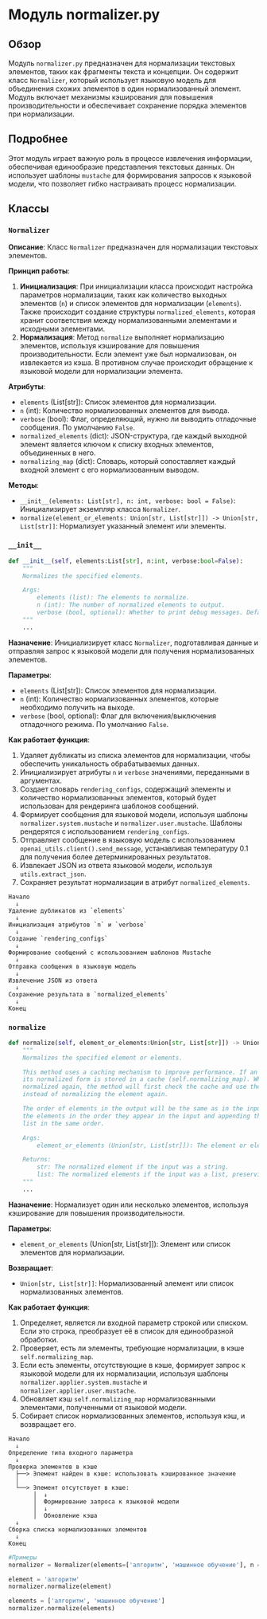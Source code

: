 # Модуль normalizer.py

## Обзор

Модуль `normalizer.py` предназначен для нормализации текстовых элементов, таких как фрагменты текста и концепции. Он содержит класс `Normalizer`, который использует языковую модель для объединения схожих элементов в один нормализованный элемент. Модуль включает механизмы кэширования для повышения производительности и обеспечивает сохранение порядка элементов при нормализации.

## Подробнее

Этот модуль играет важную роль в процессе извлечения информации, обеспечивая единообразие представления текстовых данных. Он использует шаблоны `mustache` для формирования запросов к языковой модели, что позволяет гибко настраивать процесс нормализации.

## Классы

### `Normalizer`

**Описание**: Класс `Normalizer` предназначен для нормализации текстовых элементов.

**Принцип работы**:
1.  **Инициализация**: При инициализации класса происходит настройка параметров нормализации, таких как количество выходных элементов (`n`) и список элементов для нормализации (`elements`). Также происходит создание структуры `normalized_elements`, которая хранит соответствия между нормализованными элементами и исходными элементами.
2.  **Нормализация**: Метод `normalize` выполняет нормализацию элементов, используя кэширование для повышения производительности. Если элемент уже был нормализован, он извлекается из кэша. В противном случае происходит обращение к языковой модели для нормализации элемента.

**Атрибуты**:

*   `elements` (List[str]): Список элементов для нормализации.
*   `n` (int): Количество нормализованных элементов для вывода.
*   `verbose` (bool): Флаг, определяющий, нужно ли выводить отладочные сообщения. По умолчанию `False`.
*   `normalized_elements` (dict): JSON-структура, где каждый выходной элемент является ключом к списку входных элементов, объединенных в него.
*   `normalizing_map` (dict): Словарь, который сопоставляет каждый входной элемент с его нормализованным выводом.

**Методы**:

*   `__init__(elements: List[str], n: int, verbose: bool = False)`: Инициализирует экземпляр класса `Normalizer`.
*   `normalize(element_or_elements: Union[str, List[str]]) -> Union[str, List[str]]`: Нормализует указанный элемент или элементы.

### `__init__`

```python
def __init__(self, elements:List[str], n:int, verbose:bool=False):
    """
    Normalizes the specified elements.

    Args:
        elements (list): The elements to normalize.
        n (int): The number of normalized elements to output.
        verbose (bool, optional): Whether to print debug messages. Defaults to False.
    """
    ...
```

**Назначение**: Инициализирует класс `Normalizer`, подготавливая данные и отправляя запрос к языковой модели для получения нормализованных элементов.

**Параметры**:

*   `elements` (List[str]): Список элементов для нормализации.
*   `n` (int): Количество нормализованных элементов, которые необходимо получить на выходе.
*   `verbose` (bool, optional): Флаг для включения/выключения отладочного режима. По умолчанию `False`.

**Как работает функция**:

1.  Удаляет дубликаты из списка элементов для нормализации, чтобы обеспечить уникальность обрабатываемых данных.
2.  Инициализирует атрибуты `n` и `verbose` значениями, переданными в аргументах.
3.  Создает словарь `rendering_configs`, содержащий элементы и количество нормализованных элементов, который будет использован для рендеринга шаблонов сообщений.
4.  Формирует сообщения для языковой модели, используя шаблоны `normalizer.system.mustache` и `normalizer.user.mustache`. Шаблоны рендерятся с использованием `rendering_configs`.
5.  Отправляет сообщение в языковую модель с использованием `openai_utils.client().send_message`, устанавливая температуру 0.1 для получения более детерминированных результатов.
6.  Извлекает JSON из ответа языковой модели, используя `utils.extract_json`.
7.  Сохраняет результат нормализации в атрибут `normalized_elements`.

```
Начало
  ↓
Удаление дубликатов из `elements`
  ↓
Инициализация атрибутов `n` и `verbose`
  ↓
Создание `rendering_configs`
  ↓
Формирование сообщений с использованием шаблонов Mustache
  ↓
Отправка сообщения в языковую модель
  ↓
Извлечение JSON из ответа
  ↓
Сохранение результата в `normalized_elements`
  ↓
Конец
```

### `normalize`

```python
def normalize(self, element_or_elements:Union[str, List[str]]) -> Union[str, List[str]]:
    """
    Normalizes the specified element or elements.

    This method uses a caching mechanism to improve performance. If an element has been normalized before, 
    its normalized form is stored in a cache (self.normalizing_map). When the same element needs to be 
    normalized again, the method will first check the cache and use the stored normalized form if available, 
    instead of normalizing the element again.

    The order of elements in the output will be the same as in the input. This is ensured by processing 
    the elements in the order they appear in the input and appending the normalized elements to the output 
    list in the same order.

    Args:
        element_or_elements (Union[str, List[str]]): The element or elements to normalize.

    Returns:
        str: The normalized element if the input was a string.
        list: The normalized elements if the input was a list, preserving the order of elements in the input.
    """
    ...
```

**Назначение**: Нормализует один или несколько элементов, используя кэширование для повышения производительности.

**Параметры**:

*   `element_or_elements` (Union[str, List[str]]): Элемент или список элементов для нормализации.

**Возвращает**:

*   `Union[str, List[str]]`: Нормализованный элемент или список нормализованных элементов.

**Как работает функция**:

1.  Определяет, является ли входной параметр строкой или списком. Если это строка, преобразует её в список для единообразной обработки.
2.  Проверяет, есть ли элементы, требующие нормализации, в кэше `self.normalizing_map`.
3.  Если есть элементы, отсутствующие в кэше, формирует запрос к языковой модели для их нормализации, используя шаблоны `normalizer.applier.system.mustache` и `normalizer.applier.user.mustache`.
4.  Обновляет кэш `self.normalizing_map` нормализованными элементами, полученными от языковой модели.
5.  Собирает список нормализованных элементов, используя кэш, и возвращает его.

```
Начало
  ↓
Определение типа входного параметра
  ↓
Проверка элементов в кэше
  ├──> Элемент найден в кэше: использовать кэшированное значение
  │
  └──> Элемент отсутствует в кэше:
       │  ↓
       │  Формирование запроса к языковой модели
       │  ↓
       │  Обновление кэша
  ↓
Сборка списка нормализованных элементов
  ↓
Конец
```
```python
#Примеры
normalizer = Normalizer(elements=['алгоритм', 'машинное обучение'], n = 2)

element = 'алгоритм'
normalizer.normalize(element)

elements = ['алгоритм', 'машинное обучение']
normalizer.normalize(elements)